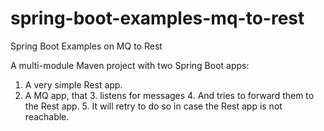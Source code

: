 # spring-boot-examples-mq-to-rest
Spring Boot Examples on MQ to Rest

A multi-module Maven project with two Spring Boot apps:

1. A very simple Rest app.
2. A MQ app, that
   3. listens for messages
   4. And tries to forward them to the Rest app.
   5. It will retry to do so in case the Rest app is not reachable.
